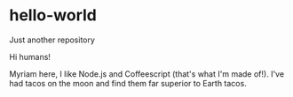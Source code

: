 # hello-world
Just another repository

Hi humans!

Myriam here, I like Node.js and Coffeescript (that's what I'm made of!).
I've had tacos on the moon and find them far superior to Earth tacos.


